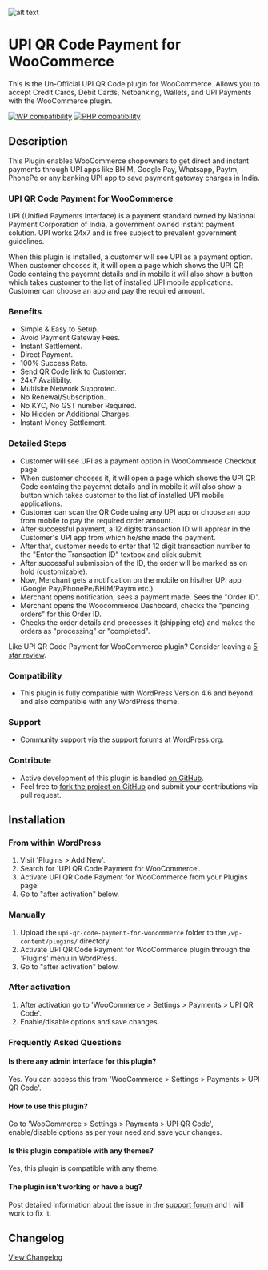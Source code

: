 ![alt text](https://github.com/iamsayan/upi-qr-code-payment-for-woocommerce/raw/master/banner.png "Plugin Banner")

# UPI QR Code Payment for WooCommerce

This is the Un-Official UPI QR Code plugin for WooCommerce. Allows you to accept Credit Cards, Debit Cards, Netbanking, Wallets, and UPI Payments with the WooCommerce plugin.

[![WP compatibility](https://plugintests.com/plugins/upi-qr-code-payment-for-woocommerce/wp-badge.svg)](https://plugintests.com/plugins/upi-qr-code-payment-for-woocommerce/latest) [![PHP compatibility](https://plugintests.com/plugins/upi-qr-code-payment-for-woocommerce/php-badge.svg)](https://plugintests.com/plugins/upi-qr-code-payment-for-woocommerce/latest)

## Description

This Plugin enables WooCommerce shopowners to get direct and instant payments through UPI apps like BHIM, Google Pay, Whatsapp, Paytm, PhonePe or any banking UPI app to save payment gateway charges in India.

### UPI QR Code Payment for WooCommerce

UPI (Unified Payments Interface) is a payment standard owned by National Payment Corporation of India, a government owned instant payment solution. UPI works 24x7 and is free subject to prevalent government guidelines.

When this plugin is installed, a customer will see UPI as a payment option. When customer chooses it, it will open a page which shows the UPI QR Code containg the payemnt details and in mobile it will also show a button which takes customer to the list of installed UPI mobile applications. Customer can choose an app and pay the required amount. 

### Benefits

* Simple & Easy to Setup.
* Avoid Payment Gateway Fees.
* Instant Settlement.
* Direct Payment.
* 100% Success Rate.
* Send QR Code link to Customer.
* 24x7 Availibilty.
* Multisite Network Supproted.
* No Renewal/Subscription.
* No KYC, No GST number Required.
* No Hidden or Additional Charges.
* Instant Money Settlement.

### Detailed Steps

* Customer will see UPI as a payment option in WooCommerce Checkout page.
* When customer chooses it, it will open a page which shows the UPI QR Code containg the payemnt details and in mobile it will also show a button which takes customer to the list of installed UPI mobile applications.
* Customer can scan the QR Code using any UPI app or choose an app from mobile to pay the required order amount.
* After successful payment, a 12 digits transaction ID will apprear in the Customer's UPI app from which he/she made the payment.
* After that, customer needs to enter that 12 digit transaction number to the "Enter the Transaction ID" textbox and click submit.
* After successful submission of the ID, the order will be marked as on hold (customizable).
* Now, Merchant gets a notification on the mobile on his/her UPI app (Google Pay/PhonePe/BHIM/Paytm etc.)
* Merchant opens notification, sees a payment made. Sees the "Order ID".
* Merchant opens the Woocommerce Dashboard, checks the "pending orders" for this Order ID.
* Checks the order details and processes it (shipping etc) and makes the orders as "processing" or "completed".

Like UPI QR Code Payment for WooCommerce plugin? Consider leaving a [5 star review](https://wordpress.org/support/plugin/upi-qr-code-payment-for-woocommerce/reviews/?rate=5#new-post).

### Compatibility

* This plugin is fully compatible with WordPress Version 4.6 and beyond and also compatible with any WordPress theme.

### Support
* Community support via the [support forums](https://wordpress.org/support/plugin/upi-qr-code-payment-for-woocommerce) at WordPress.org.

### Contribute
* Active development of this plugin is handled [on GitHub](https://github.com/iamsayan/upi-qr-code-payment-for-woocommerce).
* Feel free to [fork the project on GitHub](https://github.com/iamsayan/upi-qr-code-payment-for-woocommerce) and submit your contributions via pull request.

## Installation

### From within WordPress
1. Visit 'Plugins > Add New'.
1. Search for 'UPI QR Code Payment for WooCommerce'.
1. Activate UPI QR Code Payment for WooCommerce from your Plugins page.
1. Go to "after activation" below.

### Manually
1. Upload the `upi-qr-code-payment-for-woocommerce` folder to the `/wp-content/plugins/` directory.
1. Activate UPI QR Code Payment for WooCommerce plugin through the 'Plugins' menu in WordPress.
1. Go to "after activation" below.

### After activation
1. After activation go to 'WooCommerce > Settings > Payments > UPI QR Code'.
1. Enable/disable options and save changes.

### Frequently Asked Questions

#### Is there any admin interface for this plugin?

Yes. You can access this from 'WooCommerce > Settings > Payments > UPI QR Code'.

#### How to use this plugin?

Go to 'WooCommerce > Settings > Payments > UPI QR Code', enable/disable options as per your need and save your changes.

#### Is this plugin compatible with any themes?

Yes, this plugin is compatible with any theme.

#### The plugin isn't working or have a bug?

Post detailed information about the issue in the [support forum](https://wordpress.org/support/plugin/upi-qr-code-payment-for-woocommerce) and I will work to fix it.

## Changelog
[View Changelog](CHANGELOG.md)